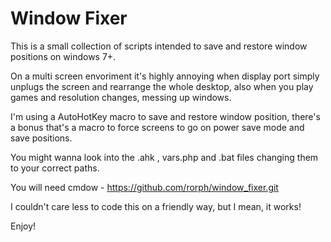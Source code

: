 # Window Fixer

This is a small collection of scripts intended to save and restore window positions on windows 7+.

On a multi screen envoriment it's highly annoying when display port simply unplugs the screen and rearrange the whole desktop, also when you play games and resolution changes, messing up windows.

I'm using a AutoHotKey macro to save and restore window position, there's a bonus that's a macro to force screens to go on power save mode and save positions.

You might wanna look into the .ahk , vars.php and .bat files changing them to your correct paths.

You will need cmdow - https://github.com/rorph/window_fixer.git

I couldn't care less to code this on a friendly way, but I mean, it works!

Enjoy!